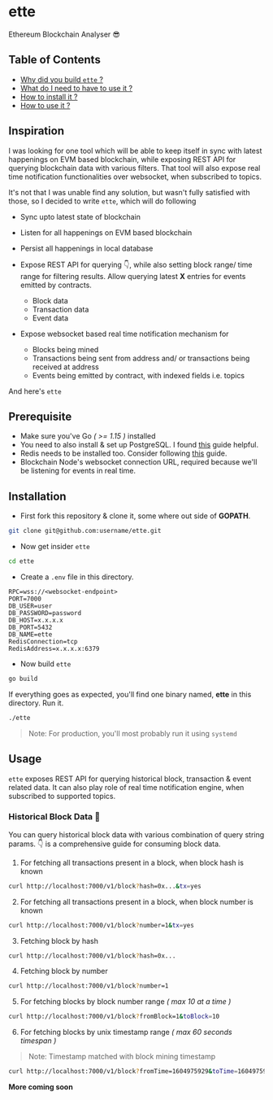 # ette

Ethereum Blockchain Analyser 😎

## Table of Contents

- [Why did you build `ette` ?](#inspiration)
- [What do I need to have to use it ?](#prerequisite)
- [How to install it ?](#installation)
- [How to use it ?](#usage)

## Inspiration

I was looking for one tool which will be able to keep itself in sync with latest happenings on EVM based blockchain, while exposing REST API for querying blockchain data with various filters. That tool will also expose real time notification functionalities over websocket, when subscribed to topics.

It's not that I was unable find any solution, but wasn't fully satisfied with those, so I decided to write `ette`, which will do following

- Sync upto latest state of blockchain
- Listen for all happenings on EVM based blockchain
- Persist all happenings in local database
- Expose REST API for querying 👇, while also setting block range/ time range for filtering results. Allow querying latest **X** entries for events emitted by contracts.
    - Block data
    - Transaction data
    - Event data

- Expose websocket based real time notification mechanism for 
    - Blocks being mined
    - Transactions being sent from address and/ or transactions being received at address
    - Events being emitted by contract, with indexed fields i.e. topics

And here's `ette`

## Prerequisite

- Make sure you've Go _( >= 1.15 )_ installed
- You need to also install & set up PostgreSQL. I found [this](https://www.digitalocean.com/community/tutorials/how-to-install-and-use-postgresql-on-ubuntu-20-04) guide helpful.
- Redis needs to be installed too. Consider following [this](https://www.digitalocean.com/community/tutorials/how-to-install-and-secure-redis-on-ubuntu-20-04) guide.
- Blockchain Node's websocket connection URL, required because we'll be listening for events in real time.

## Installation

- First fork this repository & clone it, some where out side of **GOPATH**.

```bash
git clone git@github.com:username/ette.git
```

- Now get insider `ette`

```bash
cd ette
```

- Create a `.env` file in this directory.

```
RPC=wss://<websocket-endpoint>
PORT=7000
DB_USER=user
DB_PASSWORD=password
DB_HOST=x.x.x.x
DB_PORT=5432
DB_NAME=ette
RedisConnection=tcp
RedisAddress=x.x.x.x:6379
```

- Now build `ette`

```bash
go build
```

If everything goes as expected, you'll find one binary named, **ette** in this directory. Run it. 

```bash
./ette
```

> Note: For production, you'll most probably run it using `systemd`

## Usage

`ette` exposes REST API for querying historical block, transaction & event related data. It can also play role of real time notification engine, when subscribed to supported topics.

### Historical Block Data 🤩

You can query historical block data with various combination of query string params. 👇 is a comprehensive guide for consuming block data.

1) For fetching all transactions present in a block, when block hash is known

```bash
curl http://localhost:7000/v1/block?hash=0x...&tx=yes
```

2) For fetching all transactions present in a block, when block number is known

```bash
curl http://localhost:7000/v1/block?number=1&tx=yes
```

3) Fetching block by hash

```bash
curl http://localhost:7000/v1/block?hash=0x...
```

4) Fetching block by number

```bash
curl http://localhost:7000/v1/block?number=1
```

5) For fetching blocks by block number range _( max 10 at a time )_

```bash
curl http://localhost:7000/v1/block?fromBlock=1&toBlock=10
```

6) For fetching blocks by unix timestamp range _( max 60 seconds timespan )_

> Note: Timestamp matched with block mining timestamp

```bash
curl http://localhost:7000/v1/block?fromTime=1604975929&toTime=1604975988
```

**More coming soon**
